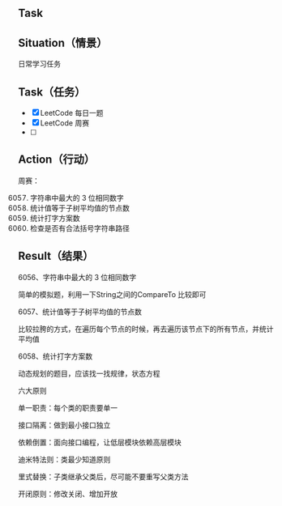 ## Task

## Situation（情景）

日常学习任务

## Task（任务）

- [x] LeetCode 每日一题
- [x] LeetCode 周赛
- [ ] 

## Action（行动）

周赛：

6057.  字符串中最大的 3 位相同数字
6058. 统计值等于子树平均值的节点数
6059. 统计打字方案数
6060. 检查是否有合法括号字符串路径



## Result（结果）

6056、字符串中最大的 3 位相同数字

简单的模拟题，利用一下String之间的CompareTo 比较即可



6057、统计值等于子树平均值的节点数

比较拉胯的方式，在遍历每个节点的时候，再去遍历该节点下的所有节点，并统计平均值



6058、统计打字方案数

动态规划的题目，应该找一找规律，状态方程



六大原则

单一职责：每个类的职责要单一

接口隔离：做到最小接口独立

依赖倒置：面向接口编程，让低层模块依赖高层模块

迪米特法则：类最少知道原则

里式替换：子类继承父类后，尽可能不要重写父类方法

开闭原则：修改关闭、增加开放

















